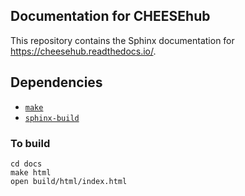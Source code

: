 ## Documentation for CHEESEhub

This repository contains the Sphinx documentation for https://cheesehub.readthedocs.io/.  

## Dependencies
* [`make`](https://www.gnu.org/software/make/)
* [`sphinx-build`](http://www.sphinx-doc.org/en/master/usage/installation.html)

### To build
```
cd docs
make html
open build/html/index.html
```
